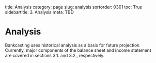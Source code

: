 ﻿title: Analysis
category: page
slug: analysis
sortorder: 0301
toc: True
sidebartitle: 3. Analysis
meta: TBD

# Analysis

Bankcasting uses historical analysis as a basis for future projection. Currently, major components of the balance sheet and income statement are covered in sections 3.1. and 3.2., respectively.